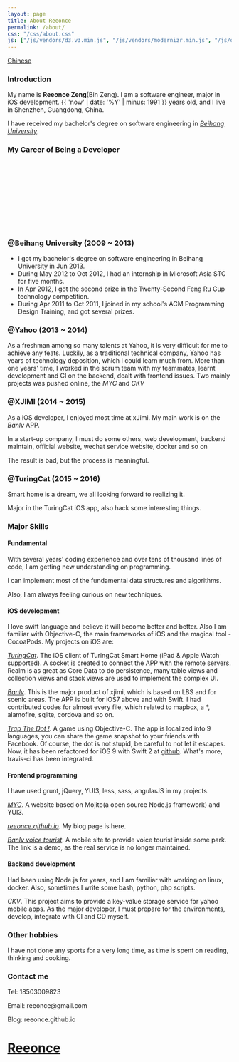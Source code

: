 ```yaml
---
layout: page
title: About Reeonce
permalink: /about/
css: "/css/about.css"
js: ["/js/vendors/d3.v3.min.js", "/js/vendors/modernizr.min.js", "/js/others/about.js"]
---
```


<div id="lang-selector">
  <a href="/about/zh/">Chinese</a>
</div>

### Introduction

My name is **Reeonce Zeng**(Bin Zeng). I am a software engineer, major in iOS development. {{ 'now' | date: '%Y' | minus: 1991 }} years old, and I live in Shenzhen, Guangdong, China.

I have received my bachelor's degree on software engineering in [*Beihang University*](http://ev.buaa.edu.cn/).

### My Career of Being a Developer

<div id="timeline" class="">
  <div id="career-timelime" class="">
  	<svg>
  	</svg>
  </div>
  <div id="career-buaa" class="">
    <div class="back-icon"><a href=""></a></div>
    <div class="content">
      <h3>@Beihang University (2009 ~ 2013)</h3>
      <ul>
        <li>I got my bachelor's degree on software engineering in Beihang University in Jun 2013.</li>
        <li>During May 2012 to Oct 2012, I had an internship in Microsoft Asia STC for five months.</li>
        <li>In Apr 2012, I got the second prize in the Twenty-Second Feng Ru Cup technology competition.</li>
        <li>During Apr 2011 to Oct 2011, I joined in my school's ACM Programming Design Training, and got several prizes.</li>
      </ul>
    </div>
  </div>
  <div id="career-yahoo" class="">
    <div class="back-icon"><a href=""></a></div>
    <div class="content">
      <h3>@Yahoo (2013 ~ 2014)</h3>
      <p>As a freshman among so many talents at Yahoo, it is very difficult for me to achieve any feats. Luckily, as a traditional technical company, Yahoo has years of technology deposition, which I could learn much from. More than one years' time, I worked in the scrum team with my teammates, learnt development and CI on the backend, dealt with frontend issues. Two mainly projects was pushed online, the <em>MYC</em> and <em>CKV</em></p>
    </div>
  </div>
  <div id="career-xjimi" class="slideshow-item">
    <div class="back-icon"><a href=""></a></div>
    <div class="content">
      <h3>@XJIMI (2014 ~ 2015)</h3>
      <p>As a iOS developer, I enjoyed most time at xJimi. My main work is on the <em>Banlv</em> APP. </p>
      <p>In a start-up company, I must do some others, web development, backend maintain, official website, wechat service website, docker and so on</p>
      <p>The result is bad, but the process is meaningful.</p>
    </div>
  </div>
  <div id="career-gtzn" class="">
    <div class="back-icon"><a href=""></a></div>
    <div class="content">
      <h3>@TuringCat (2015 ~ 2016)</h3>
      <p>Smart home is a dream, we all looking forward to realizing it.</p>
      <p>Major in the TuringCat iOS app, also hack some interesting things.</p>
    </div>
  </div>
</div>

### Major Skills

#### Fundamental
  With several years' coding experience and over tens of thousand lines of code, I am getting new understanding on programming.

  I can implement most of the fundamental data structures and algorithms.

  Also, I am always feeling curious on new techniques.

#### iOS development
  I love swift language and believe it will become better and better. Also I am familiar with Objective-C, the main frameworks of iOS and the magical tool - CocoaPods. My projects on iOS are:

  *[TuringCat](https://itunes.apple.com/cn/app/tu-ling-mao-zhi-neng-jia-ju/id1019413695?l=zh&ls=1&mt=8)*. The iOS client of TuringCat Smart Home (iPad & Apple Watch supported). A socket is created to connect the APP with the remote servers. Realm is as great as Core Data to do persistence, many table views and collection views and stack views are used to implement the complex UI.

  [*Banlv*](https://itunes.apple.com/us/app/ban-lu-gei-ni-yi-ge-wen-nuan/id993592240?ls=1&mt=8). This is the major product of xjimi, which is based on LBS and for scenic areas. The APP is built for iOS7 above and with Swift. I had contributed codes for almost every file, which related to mapbox, a \*, alamofire, sqlite, cordova and so on.

  *[Trap The Dot !](https://itunes.apple.com/us/app/trap-the-dot-!/id922876408?ls=1&mt=8)*.  A game using Objective-C. The app is localized into 9 languages, you can share the game snapshot to your friends with Facebook. Of course, the dot is not stupid, be careful to not let it escapes. Now, it has been refactored for iOS 9 with Swift 2 at [github](https://github.com/reeonce/Trap-The-Dot). What's more, travis-ci has been integrated.

#### Frontend programming
  I have used grunt, jQuery, YUI3, less, sass, angularJS in my projects.

  *[MYC](https://mobile.yahoo.com/)*. A website based on Mojito(a open source Node.js framework) and YUI3.

  *[reeonce.github.io](/)*. My blog page is here.

  *[Banlv voice tourist](http://www_wechat.reeonce.biz/page-test/voice_tour.html)*. A mobile site to provide voice tourist inside some park. The link is a demo, as the real service is no longer maintained.

#### Backend development
  Had been using Node.js for years, and I am familiar with working on linux, docker. Also, sometimes I write some bash, python, php scripts.

  *CKV*. This project aims to provide a key-value storage service for yahoo mobile apps. As the major developer, I must prepare for the environments, develop, integrate with CI and CD myself.

### Other hobbies
I have not done any sports for a very long time, as time is spent on reading, thinking and cooking.

<div id="contact-me">
  <h3>Contact me</h3>
  <p>Tel: 18503009823</p>
  <p>Email: reeonce@gmail.com</p>
  <p>Blog: reeonce.github.io</p>
</div>

<div id="welcome-overlay">
  <a href="/"><h1>Reeonce</h1></a>
</div>
